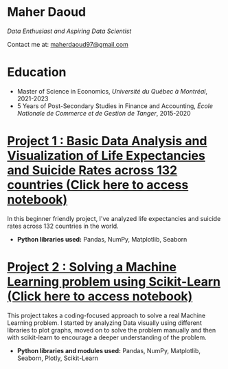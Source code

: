 
# Maher Daoud
*Data Enthusiast and Aspiring Data Scientist*

Contact me at: maherdaoud97@gmail.com

# Education
  * Master of Science in Economics, *Université du Québec à Montréal*, 2021-2023
  * 5 Years of Post-Secondary Studies in Finance and Accounting, *École Nationale de Commerce et de Gestion de Tanger*, 2015-2020

# [Project 1 : Basic Data Analysis and Visualization of Life Expectancies and Suicide Rates across 132 countries (Click here to access notebook)](https://jovian.ai/maherdaoud/myfirstproject)

In this beginner friendly project, I've analyzed life expectancies and suicide rates across 132 countries in the world. 
  * **Python libraries used:** Pandas, NumPy, Matplotlib, Seaborn


# [Project 2 : Solving a Machine Learning problem using Scikit-Learn (Click here to access notebook)](https://jovian.ai/maherdaoud/project2)

This project takes a coding-focused approach to solve a real Machine Learning problem. I started by analyzing Data visually using different libraries to plot graphs, moved on to solve the problem manually and then with scikit-learn to encourage a deeper understanding of the problem.
  * **Python libraries and modules used:** Pandas, NumPy, Matplotlib, Seaborn, Plotly, Scikit-Learn

